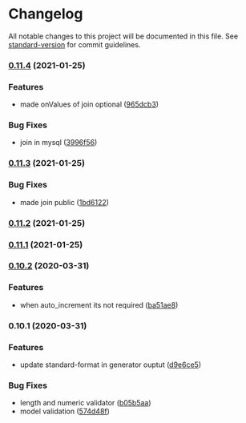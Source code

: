 # Changelog

All notable changes to this project will be documented in this file. See [standard-version](https://github.com/conventional-changelog/standard-version) for commit guidelines.

### [0.11.4](https://github.com/loge5/node-sql-dao/compare/v0.11.3...v0.11.4) (2021-01-25)


### Features

* made onValues of join optional ([965dcb3](https://github.com/loge5/node-sql-dao/commit/965dcb32f815fe2eed6dfcb6d171352c6ee4f8cd))


### Bug Fixes

* join in mysql ([3996f56](https://github.com/loge5/node-sql-dao/commit/3996f56f9ab70065761081c01f27054e4137e7c8))

### [0.11.3](https://github.com/loge5/node-sql-dao/compare/v0.11.2...v0.11.3) (2021-01-25)


### Bug Fixes

* made join public ([1bd6122](https://github.com/loge5/node-sql-dao/commit/1bd6122671acd79a61193a166be389c04f4494a5))

### [0.11.2](https://github.com/loge5/node-sql-dao/compare/v0.11.1...v0.11.2) (2021-01-25)

### [0.11.1](https://github.com/loge5/node-sql-dao/compare/v0.11.0...v0.11.1) (2021-01-25)

### [0.10.2](https://github.com/loge5/node-sql-dao/compare/v0.10.1...v0.10.2) (2020-03-31)


### Features

* when auto_increment its not required ([ba51ae8](https://github.com/loge5/node-sql-dao/commit/ba51ae8e1f4e00c2b2c3a6c4feb2ba14845f7259))

### 0.10.1 (2020-03-31)


### Features

* update standard-format in generator ouptut ([d9e6ce5](https://github.com/loge5/node-sql-dao/commit/d9e6ce5568fa8ef7719a81a5374edcc8bcf2b8e5))


### Bug Fixes

* length and numeric validator ([b05b5aa](https://github.com/loge5/node-sql-dao/commit/b05b5aa98efd02a4e4adec7325d37ca79996fb4e))
* model validation ([574d48f](https://github.com/loge5/node-sql-dao/commit/574d48f942420446e33d3398f98b4d8f3c435747))
